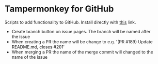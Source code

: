 # Tampermonkey for GitHub

Scripts to add functionality to GitHub. Install directly with [this][ge-raw] link.  
 - Create branch button on issue pages. The branch will be named after the issue
 - When creating a PR the name will be change to e.g. '(PR #189) Update README.md, closes #201'
 - When merging a PR the name of the merge commit will changed to the name of the issue

  
[ge-raw]: https://raw.githubusercontent.com/holmbergjonas/github-browser-scripts/main/github-extensions.user.js
